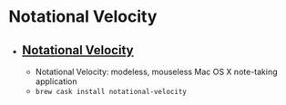# Notational Velocity
- [Notational Velocity](http://notational.net/)
  - 
  - Notational Velocity: modeless, mouseless Mac OS X note-taking application
  - `brew cask install notational-velocity`
